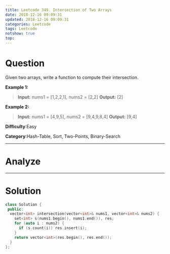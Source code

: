 ```yaml
---
title: Leetcode 349. Intersection of Two Arrays
date: 2018-12-16 09:09:31
updated: 2018-12-16 09:09:31
categories: Leetcode
tags: Leetcode
notshow: true
top:
---
```


# Question


Given two arrays, write a function to compute their intersection.

**Example 1:**

> **Input:** nums1 = [1,2,2,1], nums2 = [2,2]
> **Output:** [2]

**Example 2:**

> **Input:** nums1 = [4,9,5], nums2 = [9,4,9,8,4]
> **Output:** [9,4]

**Difficulty**:Easy

**Category**:Hash-Table, Sort, Two-Points, Binary-Search

<!-- more -->

------------

# Analyze

------------

# Solution

```cpp
class Solution {
 public:
  vector<int> intersection(vector<int>& nums1, vector<int>& nums2) {
    set<int> s(nums1.begin(), nums1.end()), res;
    for (auto i : nums2) {
      if (s.count(i)) res.insert(i);
    }
    return vector<int>(res.begin(), res.end());
  }
};
```